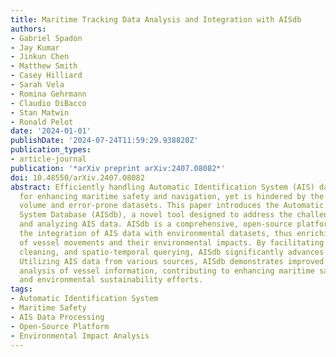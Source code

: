 ```yaml
---
title: Maritime Tracking Data Analysis and Integration with AISdb
authors:
- Gabriel Spadon
- Jay Kumar
- Jinkun Chen
- Matthew Smith
- Casey Hilliard
- Sarah Vela
- Romina Gehrmann
- Claudio DiBacco
- Stan Matwin
- Ronald Pelot
date: '2024-01-01'
publishDate: '2024-07-24T11:59:29.938820Z'
publication_types:
- article-journal
publication: '*arXiv preprint arXiv:2407.08082*'
doi: 10.48550/arXiv.2407.08082
abstract: Efficiently handling Automatic Identification System (AIS) data is vital
  for enhancing maritime safety and navigation, yet is hindered by the system's high
  volume and error-prone datasets. This paper introduces the Automatic Identification
  System Database (AISdb), a novel tool designed to address the challenges of processing
  and analyzing AIS data. AISdb is a comprehensive, open-source platform that enables
  the integration of AIS data with environmental datasets, thus enriching analyses
  of vessel movements and their environmental impacts. By facilitating AIS data collection,
  cleaning, and spatio-temporal querying, AISdb significantly advances AIS data research.
  Utilizing AIS data from various sources, AISdb demonstrates improved handling and
  analysis of vessel information, contributing to enhancing maritime safety, security,
  and environmental sustainability efforts.
tags:
- Automatic Identification System
- Maritime Safety
- AIS Data Processing
- Open-Source Platform
- Environmental Impact Analysis
---
```

